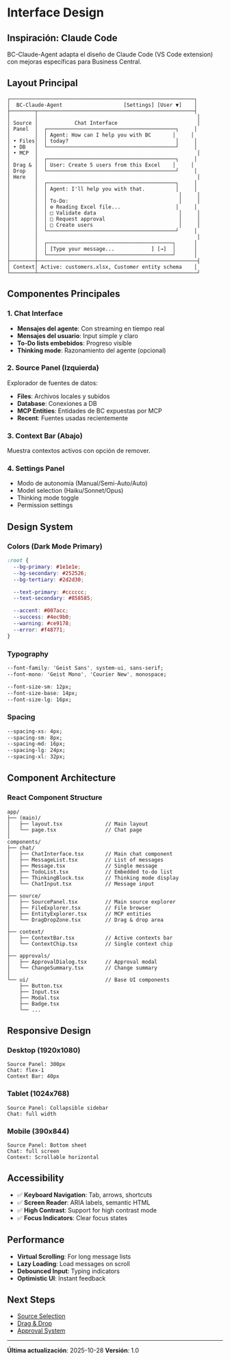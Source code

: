 # Interface Design

## Inspiración: Claude Code

BC-Claude-Agent adapta el diseño de Claude Code (VS Code extension) con mejoras específicas para Business Central.

## Layout Principal

```
┌────────────────────────────────────────────────────────────┐
│  BC-Claude-Agent                    [Settings] [User ▼]    │
├────────┬───────────────────────────────────────────────────┤
│        │                                                    │
│ Source │            Chat Interface                          │
│ Panel  │  ┌──────────────────────────────────────────┐     │
│        │  │ Agent: How can I help you with BC       │     │
│ • Files│  │ today?                                   │     │
│ • DB   │  └──────────────────────────────────────────┘     │
│ • MCP  │                                                    │
│        │  ┌──────────────────────────────────────────┐     │
│ Drag & │  │ User: Create 5 users from this Excel    │     │
│ Drop   │  └──────────────────────────────────────────┘     │
│ Here   │                                                    │
│        │  ┌──────────────────────────────────────────┐     │
│        │  │ Agent: I'll help you with that.          │     │
│        │  │                                           │     │
│        │  │ To-Do:                                    │     │
│        │  │ ⚙ Reading Excel file...                  │     │
│        │  │ □ Validate data                           │     │
│        │  │ □ Request approval                        │     │
│        │  │ □ Create users                            │     │
│        │  └──────────────────────────────────────────┘     │
│        │                                                    │
│        │  ┌─────────────────────────────────────────┐      │
│        │  │ [Type your message...            ] [→]  │      │
│        │  └─────────────────────────────────────────┘      │
├────────┼────────────────────────────────────────────────────┤
│ Context│ Active: customers.xlsx, Customer entity schema    │
└────────┴────────────────────────────────────────────────────┘
```

## Componentes Principales

### 1. Chat Interface
- **Mensajes del agente**: Con streaming en tiempo real
- **Mensajes del usuario**: Input simple y claro
- **To-Do lists embebidos**: Progreso visible
- **Thinking mode**: Razonamiento del agente (opcional)

### 2. Source Panel (Izquierda)
Explorador de fuentes de datos:
- **Files**: Archivos locales y subidos
- **Database**: Conexiones a DB
- **MCP Entities**: Entidades de BC expuestas por MCP
- **Recent**: Fuentes usadas recientemente

### 3. Context Bar (Abajo)
Muestra contextos activos con opción de remover.

### 4. Settings Panel
- Modo de autonomía (Manual/Semi-Auto/Auto)
- Model selection (Haiku/Sonnet/Opus)
- Thinking mode toggle
- Permission settings

## Design System

### Colors (Dark Mode Primary)

```css
:root {
  --bg-primary: #1e1e1e;
  --bg-secondary: #252526;
  --bg-tertiary: #2d2d30;

  --text-primary: #cccccc;
  --text-secondary: #858585;

  --accent: #007acc;
  --success: #4ec9b0;
  --warning: #ce9178;
  --error: #f48771;
}
```

### Typography

```css
--font-family: 'Geist Sans', system-ui, sans-serif;
--font-mono: 'Geist Mono', 'Courier New', monospace;

--font-size-sm: 12px;
--font-size-base: 14px;
--font-size-lg: 16px;
```

### Spacing

```css
--spacing-xs: 4px;
--spacing-sm: 8px;
--spacing-md: 16px;
--spacing-lg: 24px;
--spacing-xl: 32px;
```

## Component Architecture

### React Component Structure

```tsx
app/
├── (main)/
│   ├── layout.tsx              // Main layout
│   └── page.tsx                // Chat page
│
components/
├── chat/
│   ├── ChatInterface.tsx       // Main chat component
│   ├── MessageList.tsx         // List of messages
│   ├── Message.tsx             // Single message
│   ├── TodoList.tsx            // Embedded to-do list
│   ├── ThinkingBlock.tsx       // Thinking mode display
│   └── ChatInput.tsx           // Message input
│
├── source/
│   ├── SourcePanel.tsx         // Main source explorer
│   ├── FileExplorer.tsx        // File browser
│   ├── EntityExplorer.tsx      // MCP entities
│   └── DragDropZone.tsx        // Drag & drop area
│
├── context/
│   ├── ContextBar.tsx          // Active contexts bar
│   └── ContextChip.tsx         // Single context chip
│
├── approvals/
│   ├── ApprovalDialog.tsx      // Approval modal
│   └── ChangeSummary.tsx       // Change summary
│
└── ui/                         // Base UI components
    ├── Button.tsx
    ├── Input.tsx
    ├── Modal.tsx
    ├── Badge.tsx
    └── ...
```

## Responsive Design

### Desktop (1920x1080)
```
Source Panel: 300px
Chat: flex-1
Context Bar: 40px
```

### Tablet (1024x768)
```
Source Panel: Collapsible sidebar
Chat: full width
```

### Mobile (390x844)
```
Source Panel: Bottom sheet
Chat: full screen
Context: Scrollable horizontal
```

## Accessibility

- ✅ **Keyboard Navigation**: Tab, arrows, shortcuts
- ✅ **Screen Reader**: ARIA labels, semantic HTML
- ✅ **High Contrast**: Support for high contrast mode
- ✅ **Focus Indicators**: Clear focus states

## Performance

- **Virtual Scrolling**: For long message lists
- **Lazy Loading**: Load messages on scroll
- **Debounced Input**: Typing indicators
- **Optimistic UI**: Instant feedback

## Next Steps

- [Source Selection](./02-source-selection.md)
- [Drag & Drop](./03-drag-drop-context.md)
- [Approval System](./05-approval-system.md)

---

**Última actualización**: 2025-10-28
**Versión**: 1.0
